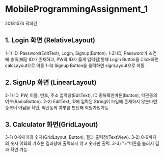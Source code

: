 # MobileProgrammingAssignment_1
20181574 곽희건
## 1. Login 화면 (RelativeLayout)
1-1) ID, Password(EditText), Login, Signup(Button).
1-2) ID, Password가 조건에 충족(해당 ID가 존재하고, PW와 ID가 옳게 입력됨)할때 Login Button을 Click하면 calcLayout으로 이동
1-3) Signup Button을 클릭하면 signLayout으로 이동.

## 2. SignUp 화면 (LinearLayout)
2-1) ID, PW, 이름, 번호, 주소 입력창(EditText), ID 중복확인버튼(Button), 약관동의여부(RadioButton).
2-2) EditText_ID에 입력된 String이 파일에 존재하지 않는다면 중복이 아님을 확인, 약관동의 여부를 판단해 회원가입가능.

## 3. Calculator 화면(GridLayout)
3-1) 0-9까지의 숫자(GridLayout, Button), 결과 출력창(TextView).
3-2) 0-9까지의 숫자 이외의 기호는 결과창에 출력되지 않고 숫자만 출력.
3-3) "="버튼을 눌러서 결과 확인 가능.
